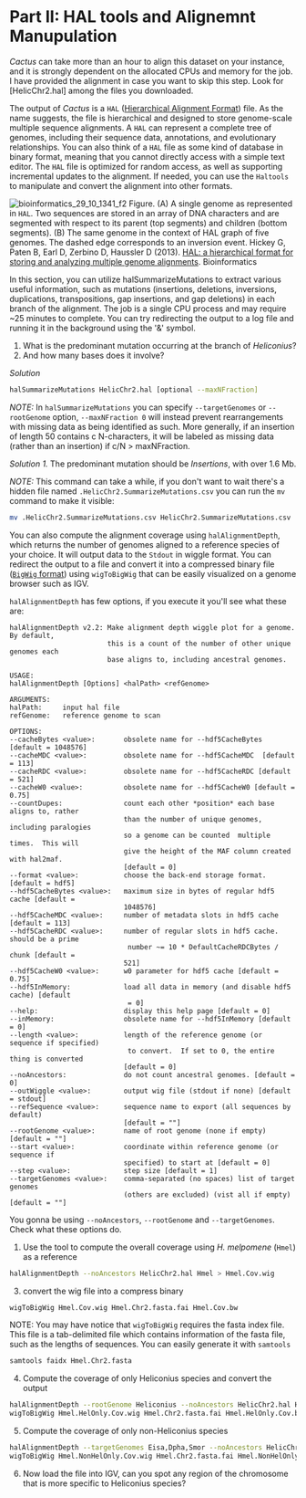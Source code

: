 # Part II: HAL tools and Alignemnt Manupulation
*Cactus* can take more than an hour to align this dataset on your instance, and it is strongly dependent on the allocated CPUs and memory for the job. I have provided the alignment in case you want to skip this step. Look for [HelicChr2.hal] among the files you downloaded.

The output of *Cactus* is a `HAL` ([Hierarchical Alignment Format](https://academic.oup.com/bioinformatics/article/29/10/1341/256598)) file. As the name suggests, the file is hierarchical and designed to store genome-scale multiple sequence alignments.
A `HAL` can represent a complete tree of genomes, including their sequence data, annotations, and evolutionary relationships. You can also think of a `HAL` file as some kind of database in binary format, meaning that you cannot directly access with a simple text editor. The `HAL` file is optimized for random access, as well as supporting incremental updates to the alignment. If needed, you can use the `Haltools` to manipulate and convert the alignment into other formats.


![bioinformatics_29_10_1341_f2](https://github.com/user-attachments/assets/1b64dec2-a786-4a46-9347-94bca92eecd3)
Figure. (A) A single genome as represented in `HAL`. Two sequences are stored in an array of DNA characters and are segmented with respect to its parent (top segments) and children (bottom segments). (B) The same genome in the context of HAL graph of five genomes. The dashed edge corresponds to an inversion event. Hickey G, Paten B, Earl D, Zerbino D, Haussler D (2013). [HAL: a hierarchical format for storing and analyzing multiple genome alignments](https://academic.oup.com/bioinformatics/article/29/10/1341/256598). Bioinformatics

In this section, you can utilize halSummarizeMutations to extract various useful information, such as mutations (insertions, deletions, inversions, duplications, transpositions, gap insertions, and gap deletions) in each branch of the alignment. The job is a single CPU process and may require ~25 minutes to complete. You can try redirecting the output to a log file and running it in the background using the '&' symbol.

1. What is the predominant mutation occurring at the branch of *Heliconius*?
2. And how many bases does it involve?

*Solution*
```bash
halSummarizeMutations HelicChr2.hal [optional --maxNFraction]
```

*NOTE:* In `halSummarizeMutations` you can specify `--targetGenomes` or `--rootGenome` option, `--maxNFraction 0` will instead prevent rearrangements with missing data as being identified as such. More generally, if an insertion of length 50 contains c N-characters, it will be labeled as missing data (rather than an insertion) if c/N > maxNFraction.

*Solution 1.* The predominant mutation should be *Insertions*, with over 1.6 Mb.

*NOTE:* This command can take a while, if you don't want to wait there's a hidden file named `.HelicChr2.SummarizeMutations.csv` you can run the `mv` command to make it visible:
```bash
mv .HelicChr2.SummarizeMutations.csv HelicChr2.SummarizeMutations.csv
```

You can also compute the alignment coverage using `halAlignmentDepth`, which returns the number of genomes aligned to a reference species of your choice. It will output data to the `Stdout` in wiggle format. You can redirect the output to a file and convert it into a compressed binary file ([`BigWig` format](https://www.ensembl.org/info/website/upload/wig.html#:~:text=The%20WIG%20%28wiggle%29%20format%20is,use%20the%20BedGraph%20format%20instead.)) using `wigToBigWig` that can be easily visualized on a genome browser such as IGV.

`halAlignmentDepth` has few options, if you execute it you'll see what these are:

```
halAlignmentDepth v2.2: Make alignment depth wiggle plot for a genome. By default, 
                        this is a count of the number of other unique genomes each 
                        base aligns to, including ancestral genomes.

USAGE:
halAlignmentDepth [Options] <halPath> <refGenome>

ARGUMENTS:
halPath:     input hal file
refGenome:   reference genome to scan

OPTIONS:
--cacheBytes <value>:       obsolete name for --hdf5CacheBytes [default = 1048576]
--cacheMDC <value>:         obsolete name for --hdf5CacheMDC  [default = 113]
--cacheRDC <value>:         obsolete name for --hdf5CacheRDC [default = 521]
--cacheW0 <value>:          obsolete name for --hdf5CacheW0 [default = 0.75]
--countDupes:               count each other *position* each base aligns to, rather 
                            than the number of unique genomes, including paralogies 
                            so a genome can be counted  multiple times.  This will 
                            give the height of the MAF column created with hal2maf. 
                            [default = 0]
--format <value>:           choose the back-end storage format. [default = hdf5]
--hdf5CacheBytes <value>:   maximum size in bytes of regular hdf5 cache [default = 
                            1048576]
--hdf5CacheMDC <value>:     number of metadata slots in hdf5 cache [default = 113]
--hdf5CacheRDC <value>:     number of regular slots in hdf5 cache.  should be a prime
                             number ~= 10 * DefaultCacheRDCBytes / chunk [default = 
                            521]
--hdf5CacheW0 <value>:      w0 parameter for hdf5 cache [default = 0.75]
--hdf5InMemory:             load all data in memory (and disable hdf5 cache) [default
                             = 0]
--help:                     display this help page [default = 0]
--inMemory:                 obsolete name for --hdf5InMemory [default = 0]
--length <value>:           length of the reference genome (or sequence if specified)
                             to convert.  If set to 0, the entire thing is converted 
                            [default = 0]
--noAncestors:              do not count ancestral genomes. [default = 0]
--outWiggle <value>:        output wig file (stdout if none) [default = stdout]
--refSequence <value>:      sequence name to export (all sequences by default) 
                            [default = ""]
--rootGenome <value>:       name of root genome (none if empty) [default = ""]
--start <value>:            coordinate within reference genome (or sequence if 
                            specified) to start at [default = 0]
--step <value>:             step size [default = 1]
--targetGenomes <value>:    comma-separated (no spaces) list of target genomes 
                            (others are excluded) (vist all if empty) [default = ""]
```

You gonna be using `--noAncestors`, `--rootGenome` and `--targetGenomes`. Check what these options do.

1. Use the tool to compute the overall coverage using *H. melpomene* (`Hmel`) as a reference
```bash
halAlignmentDepth --noAncestors HelicChr2.hal Hmel > Hmel.Cov.wig
```

3. convert the wig file into a compress binary
```bash
wigToBigWig Hmel.Cov.wig Hmel.Chr2.fasta.fai Hmel.Cov.bw
```

NOTE: You may have notice that `wigToBigWig` requires the fasta index file. This file is a tab-delimited file which contains information of the fasta file, such as the lengths of sequences. You can easily generate it with `samtools`
```bash
samtools faidx Hmel.Chr2.fasta
```

4. Compute the coverage of only Heliconius species and convert the output
```bash
halAlignmentDepth --rootGenome Heliconius --noAncestors HelicChr2.hal Hmel > Hmel.HelOnly.Cov.wig
wigToBigWig Hmel.HelOnly.Cov.wig Hmel.Chr2.fasta.fai Hmel.HelOnly.Cov.bw
```

5. Compute the coverage of only non-Heliconius species
```bash
halAlignmentDepth --targetGenomes Eisa,Dpha,Smor --noAncestors HelicChr2.hal Hmel > Hmel.NonHelOnly.Cov.wig
wigToBigWig Hmel.NonHelOnly.Cov.wig Hmel.Chr2.fasta.fai Hmel.NonHelOnly.Cov.bw
```

6. Now load the file into IGV, can you spot any region of the chromosome that is more specific to Heliconius species?
   
